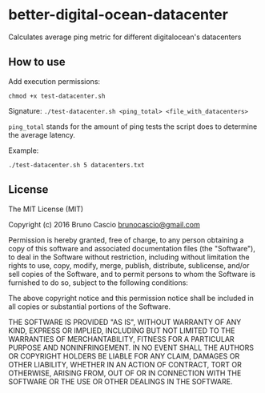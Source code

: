 # better-digital-ocean-datacenter
Calculates average ping metric for different digitalocean's datacenters

## How to use

Add execution permissions:

`chmod +x test-datacenter.sh`

Signature: `./test-datacenter.sh <ping_total> <file_with_datacenters>`

`ping_total` stands for the amount of ping tests the script does to determine the average latency.

Example:

`./test-datacenter.sh 5 datacenters.txt`


## License

The MIT License (MIT)

Copyright (c) 2016 Bruno Cascio <brunocascio@gmail.com>

Permission is hereby granted, free of charge, to any person obtaining a copy
of this software and associated documentation files (the "Software"), to deal
in the Software without restriction, including without limitation the rights
to use, copy, modify, merge, publish, distribute, sublicense, and/or sell
copies of the Software, and to permit persons to whom the Software is
furnished to do so, subject to the following conditions:

The above copyright notice and this permission notice shall be included in all
copies or substantial portions of the Software.

THE SOFTWARE IS PROVIDED "AS IS", WITHOUT WARRANTY OF ANY KIND, EXPRESS OR
IMPLIED, INCLUDING BUT NOT LIMITED TO THE WARRANTIES OF MERCHANTABILITY,
FITNESS FOR A PARTICULAR PURPOSE AND NONINFRINGEMENT. IN NO EVENT SHALL THE
AUTHORS OR COPYRIGHT HOLDERS BE LIABLE FOR ANY CLAIM, DAMAGES OR OTHER
LIABILITY, WHETHER IN AN ACTION OF CONTRACT, TORT OR OTHERWISE, ARISING FROM,
OUT OF OR IN CONNECTION WITH THE SOFTWARE OR THE USE OR OTHER DEALINGS IN THE
SOFTWARE.
